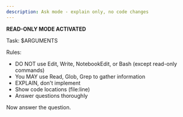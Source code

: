 ```yaml
---
description: Ask mode - explain only, no code changes
---
```


**READ-ONLY MODE ACTIVATED**

Task: $ARGUMENTS

Rules:
- DO NOT use Edit, Write, NotebookEdit, or Bash (except read-only commands)
- You MAY use Read, Glob, Grep to gather information
- EXPLAIN, don't implement
- Show code locations (file:line)
- Answer questions thoroughly

Now answer the question.
